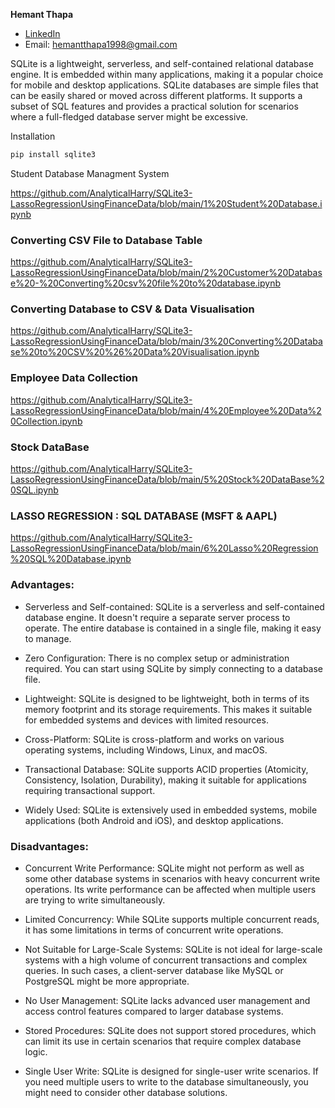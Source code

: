 **Hemant Thapa**  
- [LinkedIn](https://www.linkedin.com/in/thapahemant/)  
- Email: [hemantthapa1998@gmail.com](mailto:hemantthapa1998@gmail.com)  


SQLite is a lightweight, serverless, and self-contained relational database engine. It is embedded within many applications, making it a popular choice for mobile and desktop applications. SQLite databases are simple files that can be easily shared or moved across different platforms. It supports a subset of SQL features and provides a practical solution for scenarios where a full-fledged database server might be excessive.

Installation 

```bash
pip install sqlite3
```

Student Database Managment System

https://github.com/AnalyticalHarry/SQLite3-LassoRegressionUsingFinanceData/blob/main/1%20Student%20Database.ipynb

### Converting CSV File to Database Table

https://github.com/AnalyticalHarry/SQLite3-LassoRegressionUsingFinanceData/blob/main/2%20Customer%20Database%20-%20Converting%20csv%20file%20to%20database.ipynb

### Converting Database to CSV & Data Visualisation

https://github.com/AnalyticalHarry/SQLite3-LassoRegressionUsingFinanceData/blob/main/3%20Converting%20Database%20to%20CSV%20%26%20Data%20Visualisation.ipynb

### Employee Data Collection

https://github.com/AnalyticalHarry/SQLite3-LassoRegressionUsingFinanceData/blob/main/4%20Employee%20Data%20Collection.ipynb

### Stock DataBase

https://github.com/AnalyticalHarry/SQLite3-LassoRegressionUsingFinanceData/blob/main/5%20Stock%20DataBase%20SQL.ipynb

### LASSO REGRESSION : SQL DATABASE (MSFT & AAPL)

https://github.com/AnalyticalHarry/SQLite3-LassoRegressionUsingFinanceData/blob/main/6%20Lasso%20Regression%20SQL%20Database.ipynb

### Advantages:

- Serverless and Self-contained: SQLite is a serverless and self-contained database engine. It doesn't require a separate server process to operate. The entire database is contained in a single file, making it easy to manage.

- Zero Configuration: There is no complex setup or administration required. You can start using SQLite by simply connecting to a database file.

- Lightweight: SQLite is designed to be lightweight, both in terms of its memory footprint and its storage requirements. This makes it suitable for embedded systems and devices with limited resources.

- Cross-Platform: SQLite is cross-platform and works on various operating systems, including Windows, Linux, and macOS.

- Transactional Database: SQLite supports ACID properties (Atomicity, Consistency, Isolation, Durability), making it suitable for applications requiring transactional support.

- Widely Used: SQLite is extensively used in embedded systems, mobile applications (both Android and iOS), and desktop applications.

### Disadvantages:

- Concurrent Write Performance: SQLite might not perform as well as some other database systems in scenarios with heavy concurrent write operations. Its write performance can be affected when multiple users are trying to write simultaneously.

- Limited Concurrency: While SQLite supports multiple concurrent reads, it has some limitations in terms of concurrent write operations.

- Not Suitable for Large-Scale Systems: SQLite is not ideal for large-scale systems with a high volume of concurrent transactions and complex queries. In such cases, a client-server database like MySQL or PostgreSQL might be more appropriate.

- No User Management: SQLite lacks advanced user management and access control features compared to larger database systems.

- Stored Procedures: SQLite does not support stored procedures, which can limit its use in certain scenarios that require complex database logic.

- Single User Write: SQLite is designed for single-user write scenarios. If you need multiple users to write to the database simultaneously, you might need to consider other database solutions.
